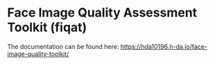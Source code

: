 # Face Image Quality Assessment Toolkit (fiqat)

The documentation can be found here: <https://hda10196.h-da.io/face-image-quality-toolkit/>
